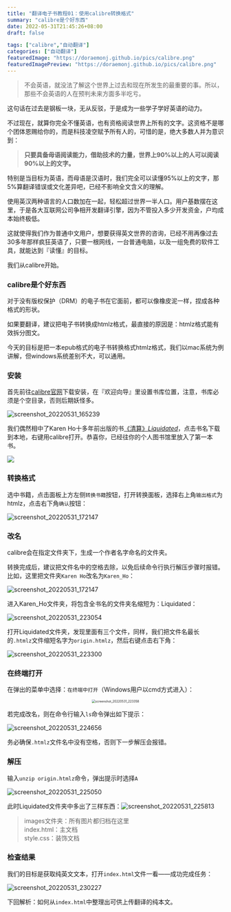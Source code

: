 ```yaml
---
title: "翻译电子书教程01：使用calibre转换格式"
summary: "calibre是个好东西"
date: 2022-05-31T21:45:26+08:00
draft: false

tags: ["calibre","自动翻译"]
categories: ["自动翻译"]
featuredImage: "https://doraemonj.github.io/pics/calibre.png"
featuredImagePreview: "https://doraemonj.github.io/pics/calibre.png"
---
```


>   不会英语，就没法了解这个世界上过去和现在所发生的最重要的事。所以，那些不会英语的人在预判未来方面多半吃亏。

这句话在过去是钢板一块，无从反驳，于是成为一些学子学好英语的动力。

不过现在，就算你完全不懂英语，也有资格阅读世界上所有的文字。这资格不是哪个团体恩赐给你的，而是科技凌空赋予所有人的，可惜的是，绝大多数人并为意识到：

>   **只要具备母语阅读能力，借助技术的力量，世界上90%以上的人可以阅读90%以上的文字。**

特别是当目标为英语，而母语是汉语时，我们完全可以读懂95%以上的文字，那5%算翻译错误或文化差异吧，已经不影响全文含义的理解。

使用英汉两种语言的人口数加在一起，轻松超过世界一半人口。用户基数摆在这里，于是各大互联网公司争相开发翻译引擎，因为不管投入多少开发资金，户均成本始终极低。

这就使得我们作为普通中文用户，想要获得英文世界的咨询，已经不用再像过去30多年那样疯狂英语了，只要一根网线，一台普通电脑，以及一组免费的软件工具，就能达到『读懂』的目标。

我们从calibre开始。

### calibre是个好东西

对于没有版权保护（DRM）的电子书在它面前，都可以像橡皮泥一样，捏成各种格式的形状。

如果要翻译，建议把电子书转换成htmlz格式，最直接的原因是：htmlz格式能有效拆分图文。

今天的目标是把一本epub格式的电子书转换格式htmlz格式，我们以mac系统为例讲解，但windows系统差别不大，可以通用。

### 安装

首先前往[calibre官网](https://calibre-ebook.com/)下载安装，在『欢迎向导』里设置书库位置，注意，书库必须是个空目录，否则后期妖怪多。

![screenshot_20220531_165239](https://doraemonj.github.io/pics/screenshot_20220531_165239.png)

我们偶然相中了Karen Ho十多年前出版的书[《清算》*Liquidated*](https://doraemonj.github.io/docs/calibre/liquidated_an_ethnography_of_wall_street.epub)，点击书名下载到本地，右键用calibre打开。恭喜你，已经往你的个人图书馆里放入了第一本书。

![](https://doraemonj.github.io/pics/screenshot_20220531_165852.png)

### 转换格式

选中书籍，点击面板上方左侧`转换书籍`按钮，打开转换面板，选择右上角`输出格式`为htmlz，点击右下角`确认`按钮：

![screenshot_20220531_172147](https://doraemonj.github.io/pics/screenshot_20220531_172632.png)

### 改名

calibre会在指定文件夹下，生成一个作者名字命名的文件夹。

转换完成后，建议把文件名中的空格去除，以免后续命令行执行解压步骤时报错。比如，这里把文件夹`Karen Ho`改名为`Karen_Ho`：

![screenshot_20220531_172147](https://doraemonj.github.io/pics/screenshot_20220531_172147.png)

进入Karen_Ho文件夹，将包含全书名的文件夹名缩短为：Liquidated：

![screenshot_20220531_223054](https://doraemonj.github.io/pics/screenshot_20220531_223054.png)

打开Liquidated文件夹，发现里面有三个文件，同样，我们把文件名最长的`.htmlz`文件缩短名字为`origin.htmlz`，然后右键点击右下角：

![screenshot_20220531_223300](https://doraemonj.github.io/pics/screenshot_20220531_223300.png)

### 在终端打开

在弹出的菜单中选择：`在终端中打开`（Windows用户以cmd方式进入）：

<div align="center"><img src="https://doraemonj.github.io/pics/screenshot_20220531_223358.png" alt="screenshot_20220531_223358" style="zoom:50%;" /></div>

若完成改名，则在命令行输入`ls`命令弹出如下提示：

![screenshot_20220531_224656](https://doraemonj.github.io/pics/screenshot_20220531_224656.png)

务必确保`.htmlz`文件名中没有空格，否则下一步解压会报错。

### 解压

输入`unzip origin.htmlz`命令，弹出提示时选择`A`

![screenshot_20220531_225050](https://doraemonj.github.io/pics/screenshot_20220531_225050.png)

此时Liquidated文件夹中多出了三样东西：![screenshot_20220531_225813](https://doraemonj.github.io/pics/screenshot_20220531_225813.png)

>   images文件夹：所有图片都归档在这里<br />
>   index.html：主文档<br />
>   style.css：装饰文档

### 检查结果

我们的目标是获取纯英文文本，打开`index.html`文件一看——成功完成任务：

![screenshot_20220531_230227](https://doraemonj.github.io/pics/screenshot_20220531_230227.png)

下回解析：如何从`index.html`中整理出可供上传翻译的纯本文。
